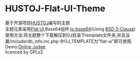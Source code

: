 # HUSTOJ-Flat-UI-Theme
基于开源项目<a href="https://github.com/zhblue/hustoj" target="_blank">HUSTOJ</a>编写的主题</br>主题元素采用<a href="http://designmodo.github.io/Flat-UI/" target="_blank">Flat UI</a>,Base64组件:<a href="https://github.com/dankogai/js-base64">js-base64</a>(Using <a href="https://github.com/dankogai/js-base64/blob/master/LICENSE.md" target="_blank">BSD 3-Clause</a>)
</br>使用方法:将主题整个下载解压到OJ目录下template文件夹,并且设置/include/db_info.inc.php 中OJ_TEMPLATE为"flat-ui"即可使用
</br>Demo:<a href="https://code.haoyuan.info/web/" target="_blank">Online Judge</a></br>
licenced by GPLv2
